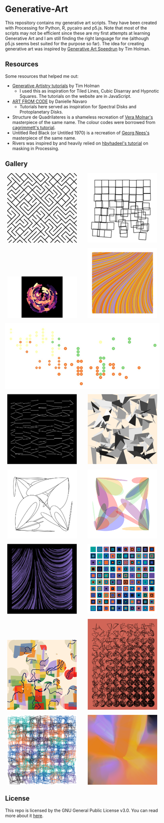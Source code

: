 # Generative-Art

This repository contains my generative art scripts. They have been created with Processing for Python, R, pycairo and p5.js. Note that most of the scripts may not be efficient since these are my first attempts at learning Generative Art and I am still finding the right language for me (although p5.js seems best suited for the purpose so far). The idea for creating generative art was inspired by [Generative Art Speedrun](https://www.youtube.com/watch?v=4Se0_w0ISYk&t=1137s) by Tim Holman. 

## Resources

Some resources that helped me out:

* [Generative Artistry tutorials](https://generativeartistry.com/tutorials/) by Tim Holman 
  * I used this as inspiration for Tiled Lines, Cubic Disarray and Hypnotic Squares. The tutorials on the website are in JavaScript.
* [ART FROM CODE](https://art-from-code.netlify.app/) by Danielle Navaro
  * Tutorials here served as inspiration for Spectral Disks and Protoplanetary Disks.
* Structure de Quadrilateres is a shameless recreation of [Vera Molnar's](https://en.wikipedia.org/wiki/Vera_Moln%C3%A1r) masterpiece of the same name. The colour codes were borrowed from [cagrimmett's tutorial](https://cagrimmett.com/tutorial/2022/03/08/how-to-create-vera-molnars-structure-de-quadrilateres-in-p5-js/).
* Untitled Red Black (or Untitled 1970) is a recreation of [Georg Nees's](https://en.wikipedia.org/wiki/Georg_Nees) masterpiece of the same name. 
* Rivers was inspired by and heavily relied on [hbyhadeel's tutorial](https://www.youtube.com/watch?v=6btSLYnf30M&list=LL&index=1) on masking in Processing.

## Gallery

<p align="center">
  <img alt="Tiled Lines with ProcessingPy" src="/TiledLines/TiledLines.png" width="45%">
&nbsp; &nbsp; &nbsp; &nbsp;
  <img alt="Cubic Disarray with pycairo" src="/CubicDisarray/cubic_disarray.png" width="45%">
</p>

<p align="center">
  <img alt="Protoplanetary Disk with R" src="/ProtoplanetaryDisks/protodisks_readme.png" width="45%">
&nbsp; &nbsp; &nbsp; &nbsp;
  <img alt="Thread with Processing" src="/Thread/Thread.png" width="45%">
</p>

![Spectral Disks](/SpectralDisks/spectral_disks.jpg "Spectral Disks with R")

<p align="center">
  <img alt="Diverge;Converge with p5.js" src="Diverge;Converge/Diverge;Converge1.png" width="45%">
&nbsp; &nbsp; &nbsp; &nbsp;
  <img alt="Shards with p5.js" src="Shards/Shards.png" width="45%">
</p>

<p align="center">
  <img alt="Black and white wings with p5.js" src="Wings/Wings2.png" width="45%">
&nbsp; &nbsp; &nbsp; &nbsp;
  <img alt="Coloured wings with p5.js" src="Wings/Wings_colour2.png" width="45%">
</p>

<p align="center">
  <img alt="BlurredFlow with Processing" src="BlurredFlow/BlurredFlow.png" width="45%">
&nbsp; &nbsp; &nbsp; &nbsp;
  <img alt="Hypnotic Squares with p5.js" src="/HypnoticSquares/HypnoticSquares.png" width="45%">
</p>

<p align="center">
  <img alt="Rivers with Processing" src="/Rivers/Rivers.png" width="45%">
&nbsp; &nbsp; &nbsp; &nbsp;
  <img alt="Untitled Red Black with Processing" src="/Untitled_RedBlack/Untitled_RedBlack.png" width="45%">
</p>

<p align="center">
  <img alt="Structure de Quadrilateres with p5.js" src="Structure_de_Quadrilateres/Structure_de_Quadrilateres.png" width="45%">
  &nbsp; &nbsp; &nbsp; &nbsp;
  <img alt="ColourField with Processing" src="ColourField/ColourField.png" width="45%">
</p>

## License

This repo is licensed by the GNU General Public License v3.0. You can read more about it [here](https://github.com/drkndl/Generative-Art/blob/main/LICENSE).

